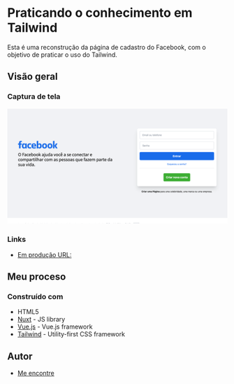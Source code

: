 # Praticando o conhecimento em Tailwind

Esta é uma reconstrução da página de cadastro do Facebook, com o objetivo de praticar o uso do Tailwind.

## Visão geral

### Captura de tela

![](./screenshot.png)

### Links

- [Em produção URL:](https://facebook-tailwind.ercdev.com.br/)

## Meu proceso

### Construído com

- HTML5
- [Nuxt](https://nuxtjs.org/) - JS library
- [Vue.js](https://vuejs.org/) - Vue.js framework
- [Tailwind](https://tailwindcss.com/) - Utility-first CSS framework

## Autor

- [Me encontre](https://ercdev.com.br/)
